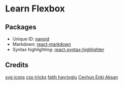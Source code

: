 # Learn Flexbox

## Packages

- Unique ID: [nanoid](https://www.npmjs.com/package/nanoid)
- Markdown: [react-markdown](https://www.npmjs.com/package/react-markdown)
- Syntax highlighting: [react-syntax-highlighter](https://www.npmjs.com/package/react-syntax-highlighter)

## Credits

[svg icons](https://drawkit.gumroad.com/l/sBrtV?recommended_by=library)
[css-tricks](https://css-tricks.com)
[fatih hayrioglu](fatihhayrioglu.com)
[Ceyhun Enki Aksan](ceaksan.com)
